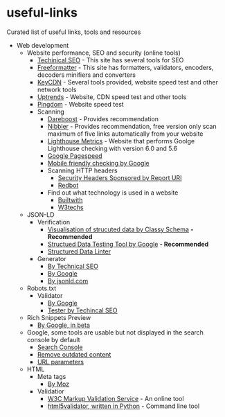 # useful-links
Curated list of useful links, tools and resources

- Web development
  - Website performance, SEO and security (online tools)
    - [Techinical SEO](https://technicalseo.com/tools) - This site has several tools for SEO
    - [Freeformatter](https://www.freeformatter.com/) - This site has formatters, validators, encoders, decoders minifiers and converters
    - [KeyCDN](https://tools.keycdn.com/) - Several tools provided, website speed test and other network tools
    - [Uptrends](https://www.uptrends.com/tools) - Website, CDN speed test and other tools
    - [Pingdom](https://tools.pingdom.com) - Website speed test
    - Scanning
      - [Dareboost](https://www.dareboost.com) - Provides recommendation
      - [Nibbler](https://nibbler.silktide.com) - Provides recommendation, free version only scan maximum of five links automatically from your website
      - [Lighthouse Metrics](https://lighthouse-metrics.com) - Website that performs Goolge Lighthouse checking with version 6.0 and 5.6
      - [Google Pagespeed](https://developers.google.com/speed/pagespeed/insights/)
      - [Mobile friendly checking by Google](https://search.google.com/test/mobile-friendly)
      - Scanning HTTP headers
        - [Security Headers Sponsored by Report URI](https://securityheaders.com/)
        - [Redbot](https://redbot.org)
      - Find out what technology is used in a website
        - [Builtwith](https://builtwith.com/)
        - [W3techs](https://w3techs.com/sites)
  - JSON-LD
    - Verification
      - [Visualisation of strucuted data by Classy Schema](https://classyschema.org/Visualisation) **- Recommended**
      - [Structued Data Testing Tool by Google](https://search.google.com/structured-data/testing-tool/) **- Recommended**
      - [Structured Data Linter](http://linter.structured-data.org)
    - Generator
      - [By Technical SEO](https://technicalseo.com/tools/schema-markup-generator/)
      - [By Google](https://www.google.com/webmasters/markup-helper/)
      - [By jsonld.com](https://jsonld.com/json-ld-generator/)
  - Robots.txt
    - Validator
      - [By Google](https://www.google.com/webmasters/tools/robots-testing-tool)
      - [Tester by Techincal SEO](https://technicalseo.com/tools/robots-txt/)
  - Rich Snippets Preview
      - [By Google, in beta](https://search.google.com/test/rich-results)
  - Google, some tools are usable but not displayed in the search console by default
      - [Search Console](https://search.google.com/u/0/search-console/welcome)
      - [Remove outdated content](https://www.google.com/webmasters/tools/removals)
      - [URL parameters](https://www.google.com/webmasters/tools/crawl-url-parameters)
  - HTML
    - Meta tags
      - [By Moz](https://moz.com/learn/seo/robots-meta-directives)
    - Validatior
      - [W3C Markup Validation Service](https://validator.w3.org/) - An online tool
      - [html5validator, written in Python](https://github.com/svenkreiss/html5validator) - Command line tool
      
